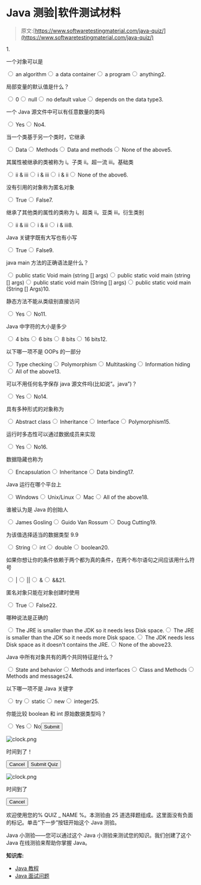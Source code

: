 # Java 测验|软件测试材料

> 原文:[https://www.softwaretestingmaterial.com/java-quiz/](https://www.softwaretestingmaterial.com/java-quiz/)

<form name="quizForm3" id="quizForm3" action="/java-quiz/" method="post" class="qsm-quiz-form qmn_quiz_form mlw_quiz_form" novalidate="" enctype="multipart/form-data"><input type="hidden" name="qsm_hidden_questions" id="qsm_hidden_questions">1. 

一个对象可以是

<input type="radio" class="qmn_quiz_radio" name="question83" id="question83_1" value="0"> <label class="qsm-input-label" for="question83_1">an algorithm</label><input type="radio" class="qmn_quiz_radio" name="question83" id="question83_2" value="1"> <label class="qsm-input-label" for="question83_2">a data container</label><input type="radio" class="qmn_quiz_radio" name="question83" id="question83_3" value="2"> <label class="qsm-input-label" for="question83_3">a program</label><input type="radio" class="qmn_quiz_radio" name="question83" id="question83_4" value="3"> <label class="qsm-input-label" for="question83_4">anything</label><input type="radio" style="display:none" name="question83" id="question83_none" checked="checked" value="">2. 

局部变量的默认值是什么？

<input type="radio" class="qmn_quiz_radio" name="question94" id="question94_1" value="0"> <label class="qsm-input-label" for="question94_1">0</label><input type="radio" class="qmn_quiz_radio" name="question94" id="question94_2" value="1"> <label class="qsm-input-label" for="question94_2">null</label><input type="radio" class="qmn_quiz_radio" name="question94" id="question94_3" value="2"> <label class="qsm-input-label" for="question94_3">no default value</label><input type="radio" class="qmn_quiz_radio" name="question94" id="question94_4" value="3"> <label class="qsm-input-label" for="question94_4">depends on the data type</label><input type="radio" style="display:none" name="question94" id="question94_none" checked="checked" value="">3. 

一个 Java 源文件中可以有任意数量的类吗

<input type="radio" class="qmn_quiz_radio" name="question99" id="question99_1" value="0"> <label class="qsm-input-label" for="question99_1">Yes</label><input type="radio" class="qmn_quiz_radio" name="question99" id="question99_2" value="1"> <label class="qsm-input-label" for="question99_2">No</label><input type="radio" style="display:none" name="question99" id="question99_none" checked="checked" value="">4. 

当一个类基于另一个类时，它继承

<input type="radio" class="qmn_quiz_radio" name="question95" id="question95_1" value="0"> <label class="qsm-input-label" for="question95_1">Data</label><input type="radio" class="qmn_quiz_radio" name="question95" id="question95_2" value="1"> <label class="qsm-input-label" for="question95_2">Methods</label><input type="radio" class="qmn_quiz_radio" name="question95" id="question95_3" value="2"> <label class="qsm-input-label" for="question95_3">Data and methods</label><input type="radio" class="qmn_quiz_radio" name="question95" id="question95_4" value="3"> <label class="qsm-input-label" for="question95_4">None of the above</label><input type="radio" style="display:none" name="question95" id="question95_none" checked="checked" value="">5. 

其属性被继承的类被称为
i。子类
ii。超一流
iii。基础类

<input type="radio" class="qmn_quiz_radio" name="question97" id="question97_1" value="0"> <label class="qsm-input-label" for="question97_1">ii & iii</label><input type="radio" class="qmn_quiz_radio" name="question97" id="question97_2" value="1"> <label class="qsm-input-label" for="question97_2">i & iii</label><input type="radio" class="qmn_quiz_radio" name="question97" id="question97_3" value="2"> <label class="qsm-input-label" for="question97_3">i & ii</label><input type="radio" class="qmn_quiz_radio" name="question97" id="question97_4" value="3"> <label class="qsm-input-label" for="question97_4">None of the above</label><input type="radio" style="display:none" name="question97" id="question97_none" checked="checked" value="">6. 

没有引用的对象称为匿名对象

<input type="radio" class="qmn_quiz_radio" name="question90" id="question90_1" value="0"> <label class="qsm-input-label" for="question90_1">True</label><input type="radio" class="qmn_quiz_radio" name="question90" id="question90_2" value="1"> <label class="qsm-input-label" for="question90_2">False</label><input type="radio" style="display:none" name="question90" id="question90_none" checked="checked" value="">7. 

继承了其他类的属性的类称为
i。超类
ii。亚类
iii。衍生类别

<input type="radio" class="qmn_quiz_radio" name="question96" id="question96_1" value="0"> <label class="qsm-input-label" for="question96_1">ii & iii</label><input type="radio" class="qmn_quiz_radio" name="question96" id="question96_2" value="1"> <label class="qsm-input-label" for="question96_2">i & ii</label><input type="radio" class="qmn_quiz_radio" name="question96" id="question96_3" value="2"> <label class="qsm-input-label" for="question96_3">i & iii</label><input type="radio" style="display:none" name="question96" id="question96_none" checked="checked" value="">8. 

Java 关键字既有大写也有小写

<input type="radio" class="qmn_quiz_radio" name="question82" id="question82_1" value="0"> <label class="qsm-input-label" for="question82_1">True</label><input type="radio" class="qmn_quiz_radio" name="question82" id="question82_2" value="1"> <label class="qsm-input-label" for="question82_2">False</label><input type="radio" style="display:none" name="question82" id="question82_none" checked="checked" value="">9. 

java main 方法的正确语法是什么？

<input type="radio" class="qmn_quiz_radio" name="question80" id="question80_1" value="0"> <label class="qsm-input-label" for="question80_1">public static Void main (string [] args)</label><input type="radio" class="qmn_quiz_radio" name="question80" id="question80_2" value="1"> <label class="qsm-input-label" for="question80_2">public static void main (string [] args)</label><input type="radio" class="qmn_quiz_radio" name="question80" id="question80_3" value="2"> <label class="qsm-input-label" for="question80_3">public static void main (String [] args)</label><input type="radio" class="qmn_quiz_radio" name="question80" id="question80_4" value="3"> <label class="qsm-input-label" for="question80_4">public static void main (String [] Args)</label><input type="radio" style="display:none" name="question80" id="question80_none" checked="checked" value="">10. 

静态方法不能从类级别直接访问

<input type="radio" class="qmn_quiz_radio" name="question100" id="question100_1" value="0"> <label class="qsm-input-label" for="question100_1">Yes</label><input type="radio" class="qmn_quiz_radio" name="question100" id="question100_2" value="1"> <label class="qsm-input-label" for="question100_2">No</label><input type="radio" style="display:none" name="question100" id="question100_none" checked="checked" value="">11. 

Java 中字符的大小是多少

<input type="radio" class="qmn_quiz_radio" name="question86" id="question86_1" value="0"> <label class="qsm-input-label" for="question86_1">4 bits</label><input type="radio" class="qmn_quiz_radio" name="question86" id="question86_2" value="1"> <label class="qsm-input-label" for="question86_2">6 bits</label><input type="radio" class="qmn_quiz_radio" name="question86" id="question86_3" value="2"> <label class="qsm-input-label" for="question86_3">8 bits</label><input type="radio" class="qmn_quiz_radio" name="question86" id="question86_4" value="3"> <label class="qsm-input-label" for="question86_4">16 bits</label><input type="radio" style="display:none" name="question86" id="question86_none" checked="checked" value="">12. 

以下哪一项不是 OOPs 的一部分

<input type="radio" class="qmn_quiz_radio" name="question88" id="question88_1" value="0"> <label class="qsm-input-label" for="question88_1">Type checking</label><input type="radio" class="qmn_quiz_radio" name="question88" id="question88_2" value="1"> <label class="qsm-input-label" for="question88_2">Polymorphism</label><input type="radio" class="qmn_quiz_radio" name="question88" id="question88_3" value="2"> <label class="qsm-input-label" for="question88_3">Multitasking</label><input type="radio" class="qmn_quiz_radio" name="question88" id="question88_4" value="3"> <label class="qsm-input-label" for="question88_4">Information hiding</label><input type="radio" class="qmn_quiz_radio" name="question88" id="question88_5" value="4"> <label class="qsm-input-label" for="question88_5">All of the above</label><input type="radio" style="display:none" name="question88" id="question88_none" checked="checked" value="">13. 

可以不用任何名字保存 java 源文件吗(比如说”。java”)？

<input type="radio" class="qmn_quiz_radio" name="question98" id="question98_1" value="0"> <label class="qsm-input-label" for="question98_1">Yes</label><input type="radio" class="qmn_quiz_radio" name="question98" id="question98_2" value="1"> <label class="qsm-input-label" for="question98_2">No</label><input type="radio" style="display:none" name="question98" id="question98_none" checked="checked" value="">14. 

具有多种形式的对象称为

<input type="radio" class="qmn_quiz_radio" name="question87" id="question87_1" value="0"> <label class="qsm-input-label" for="question87_1">Abstract class</label><input type="radio" class="qmn_quiz_radio" name="question87" id="question87_2" value="1"> <label class="qsm-input-label" for="question87_2">Inheritance</label><input type="radio" class="qmn_quiz_radio" name="question87" id="question87_3" value="2"> <label class="qsm-input-label" for="question87_3">Interface</label><input type="radio" class="qmn_quiz_radio" name="question87" id="question87_4" value="3"> <label class="qsm-input-label" for="question87_4">Polymorphism</label><input type="radio" style="display:none" name="question87" id="question87_none" checked="checked" value="">15. 

运行时多态性可以通过数据成员来实现

<input type="radio" class="qmn_quiz_radio" name="question101" id="question101_1" value="0"> <label class="qsm-input-label" for="question101_1">Yes</label><input type="radio" class="qmn_quiz_radio" name="question101" id="question101_2" value="1"> <label class="qsm-input-label" for="question101_2">No</label><input type="radio" style="display:none" name="question101" id="question101_none" checked="checked" value="">16. 

数据隐藏也称为

<input type="radio" class="qmn_quiz_radio" name="question84" id="question84_1" value="0"> <label class="qsm-input-label" for="question84_1">Encapsulation</label><input type="radio" class="qmn_quiz_radio" name="question84" id="question84_2" value="1"> <label class="qsm-input-label" for="question84_2">Inheritance</label><input type="radio" class="qmn_quiz_radio" name="question84" id="question84_3" value="2"> <label class="qsm-input-label" for="question84_3">Data binding</label><input type="radio" style="display:none" name="question84" id="question84_none" checked="checked" value="">17. 

Java 运行在哪个平台上

<input type="radio" class="qmn_quiz_radio" name="question85" id="question85_1" value="0"> <label class="qsm-input-label" for="question85_1">Windows</label><input type="radio" class="qmn_quiz_radio" name="question85" id="question85_2" value="1"> <label class="qsm-input-label" for="question85_2">Unix/Linux</label><input type="radio" class="qmn_quiz_radio" name="question85" id="question85_3" value="2"> <label class="qsm-input-label" for="question85_3">Mac</label><input type="radio" class="qmn_quiz_radio" name="question85" id="question85_4" value="3"> <label class="qsm-input-label" for="question85_4">All of the above</label><input type="radio" style="display:none" name="question85" id="question85_none" checked="checked" value="">18. 

谁被认为是 Java 的创始人

<input type="radio" class="qmn_quiz_radio" name="question77" id="question77_1" value="0"> <label class="qsm-input-label" for="question77_1">James Gosling</label><input type="radio" class="qmn_quiz_radio" name="question77" id="question77_2" value="1"> <label class="qsm-input-label" for="question77_2">Guido Van Rossum</label><input type="radio" class="qmn_quiz_radio" name="question77" id="question77_3" value="2"> <label class="qsm-input-label" for="question77_3">Doug Cutting</label><input type="radio" style="display:none" name="question77" id="question77_none" checked="checked" value="">19. 

为该值选择适当的数据类型 9.9

<input type="radio" class="qmn_quiz_radio" name="question93" id="question93_1" value="0"> <label class="qsm-input-label" for="question93_1">String</label><input type="radio" class="qmn_quiz_radio" name="question93" id="question93_2" value="1"> <label class="qsm-input-label" for="question93_2">int</label><input type="radio" class="qmn_quiz_radio" name="question93" id="question93_3" value="2"> <label class="qsm-input-label" for="question93_3">double</label><input type="radio" class="qmn_quiz_radio" name="question93" id="question93_4" value="3"> <label class="qsm-input-label" for="question93_4">boolean</label><input type="radio" style="display:none" name="question93" id="question93_none" checked="checked" value="">20. 

如果你想让你的条件依赖于两个都为真的条件，在两个布尔语句之间应该用什么符号

<input type="radio" class="qmn_quiz_radio" name="question92" id="question92_1" value="0"> <label class="qsm-input-label" for="question92_1">|</label><input type="radio" class="qmn_quiz_radio" name="question92" id="question92_2" value="1"> <label class="qsm-input-label" for="question92_2">||</label><input type="radio" class="qmn_quiz_radio" name="question92" id="question92_3" value="2"> <label class="qsm-input-label" for="question92_3">&</label><input type="radio" class="qmn_quiz_radio" name="question92" id="question92_4" value="3"> <label class="qsm-input-label" for="question92_4">&&</label><input type="radio" style="display:none" name="question92" id="question92_none" checked="checked" value="">21. 

匿名对象只能在对象创建时使用

<input type="radio" class="qmn_quiz_radio" name="question91" id="question91_1" value="0"> <label class="qsm-input-label" for="question91_1">True</label><input type="radio" class="qmn_quiz_radio" name="question91" id="question91_2" value="1"> <label class="qsm-input-label" for="question91_2">False</label><input type="radio" style="display:none" name="question91" id="question91_none" checked="checked" value="">22. 

哪种说法是正确的

<input type="radio" class="qmn_quiz_radio" name="question78" id="question78_1" value="0"> <label class="qsm-input-label" for="question78_1">The JRE is smaller than the JDK so it needs less Disk space.</label><input type="radio" class="qmn_quiz_radio" name="question78" id="question78_2" value="1"> <label class="qsm-input-label" for="question78_2">The JRE is smaller than the JDK so it needs more Disk space.</label><input type="radio" class="qmn_quiz_radio" name="question78" id="question78_3" value="2"> <label class="qsm-input-label" for="question78_3">The JDK needs less Disk space as it doesn't contains the JRE.</label><input type="radio" class="qmn_quiz_radio" name="question78" id="question78_4" value="3"> <label class="qsm-input-label" for="question78_4">None of the above</label><input type="radio" style="display:none" name="question78" id="question78_none" checked="checked" value="">23. 

Java 中所有对象共有的两个共同特征是什么？

<input type="radio" class="qmn_quiz_radio" name="question81" id="question81_1" value="0"> <label class="qsm-input-label" for="question81_1">State and behavior</label><input type="radio" class="qmn_quiz_radio" name="question81" id="question81_2" value="1"> <label class="qsm-input-label" for="question81_2">Methods and interfaces</label><input type="radio" class="qmn_quiz_radio" name="question81" id="question81_3" value="2"> <label class="qsm-input-label" for="question81_3">Class and Methods</label><input type="radio" class="qmn_quiz_radio" name="question81" id="question81_4" value="3"> <label class="qsm-input-label" for="question81_4">Methods and messages</label><input type="radio" style="display:none" name="question81" id="question81_none" checked="checked" value="">24. 

以下哪一项不是 Java 关键字

<input type="radio" class="qmn_quiz_radio" name="question79" id="question79_1" value="0"> <label class="qsm-input-label" for="question79_1">try</label><input type="radio" class="qmn_quiz_radio" name="question79" id="question79_2" value="1"> <label class="qsm-input-label" for="question79_2">static</label><input type="radio" class="qmn_quiz_radio" name="question79" id="question79_3" value="2"> <label class="qsm-input-label" for="question79_3">new</label><input type="radio" class="qmn_quiz_radio" name="question79" id="question79_4" value="3"> <label class="qsm-input-label" for="question79_4">integer</label><input type="radio" style="display:none" name="question79" id="question79_none" checked="checked" value="">25. 

你能比较 boolean 和 int 原始数据类型吗？

<input type="radio" class="qmn_quiz_radio" name="question89" id="question89_1" value="0"> <label class="qsm-input-label" for="question89_1">Yes</label><input type="radio" class="qmn_quiz_radio" name="question89" id="question89_2" value="1"> <label class="qsm-input-label" for="question89_2">No</label><input type="radio" style="display:none" name="question89" id="question89_none" checked="checked" value=""><input type="hidden" name="qmn_question_list" value="83Q94Q99Q95Q97Q90Q96Q82Q80Q100Q86Q88Q98Q87Q101Q84Q85Q77Q93Q92Q91Q78Q81Q79Q89Q"><input type="submit" class="qsm-btn qsm-submit-btn qmn_btn" value="Submit"><input type="hidden" name="qmn_all_questions_count" id="qmn_all_questions_count" value="25"> <input type="hidden" name="total_questions" id="total_questions" value="25"> <input type="hidden" name="timer" id="timer" value="0"> <input type="hidden" name="timer_ms" id="timer_ms" value="0"> <input type="hidden" class="qmn_quiz_id" name="qmn_quiz_id" id="qmn_quiz_id" value="3"> <input type="hidden" name="complete_quiz" value="confirmation"></form>

![clock.png](../Images/c585159249d1ccca68a419e298f6f638.png)

时间到了！

<footer class="qsm-popup__footer"><button class="qsm-popup-secondary-button qmn_btn" data-micromodal-close="" aria-label="Close this dialog window">Cancel</button><button data-quiz_id="3" class="submit-the-form qmn_btn">Submit Quiz</button></footer>

![clock.png](../Images/c585159249d1ccca68a419e298f6f638.png)

时间到了

<footer class="qsm-popup__footer"><button class="qsm-popup-secondary-button qmn_btn" data-micromodal-close="" aria-label="Close this dialog window" onclick="location.reload();">Cancel</button></footer>

欢迎使用您的% QUIZ _ NAME %。本测验由 25 道选择题组成。这里面没有负面的标记。单击“下一步”按钮开始这个 Java 测验。

Java 小测验——您可以通过这个 Java 小测验来测试您的知识。我们创建了这个 Java 在线测验来帮助你掌握 Java。

**知识库:**

*   [Java 教程](https://www.softwaretestingmaterial.com/java-tutorial/)
*   [Java 面试问题](https://www.softwaretestingmaterial.com/java-interview-questions/)